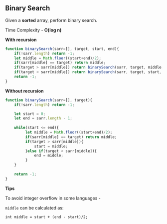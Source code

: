 ## Binary Search

Given a **sorted** array, perform binary search.

Time Complexity - **O(log n)**


**With recursion**

```javascript
function binarySearch(sarr=[], target, start, end){
    if(!sarr.length) return -1;
    let middle = Math.floor((start+end)/2);
    if(sarr[middle] == target) return middle;
    if(target > sarr[middle]) return binarySearch(sarr, target, middle, end);
    if(target < sarr[middle]) return binarySearch(sarr, target, start, middle);
    return -1;
}
```

**Without recursion**

```javascript
function binarySearch(sarr=[], target){
    if(!sarr.length) return -1;

    let start = 0;
    let end = sarr.length - 1;
 
    while(start <= end){
         let middle = Math.floor((start+end)/2);
         if(sarr[middle] == target) return middle;
         if(target > sarr[middle]){ 
             start = middle;
         }else if(target < sarr[middle]){
             end = middle;
         }
    }
   
    return -1;
}
```

**Tips**

To avoid integer overflow in some languages - 

`middle` can be calculated as:
```
int middle = start + (end - start)/2;
```